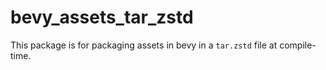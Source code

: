 # bevy_assets_tar_zstd

This package is for packaging assets in bevy in a `tar.zstd` file at compile-time.
